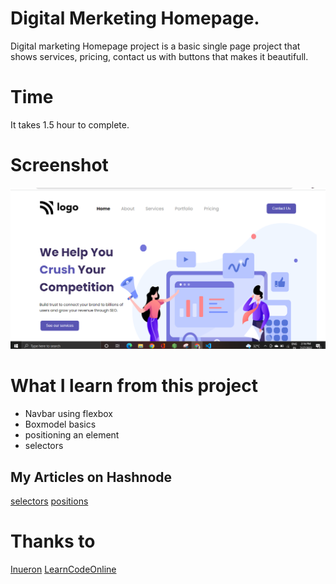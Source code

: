 # Digital Merketing Homepage.
 Digital marketing Homepage project is a basic single page project that shows services, pricing, contact us with buttons that makes it beautifull.

 # Time
 It takes 1.5 hour to complete.

 # Screenshot
 ![Digital meketing](./digital%20merketing.PNG)

# What I learn from this project
* Navbar using flexbox
* Boxmodel basics
* positioning an element
* selectors

## My Articles on Hashnode

[selectors](https://vikas360.hashnode.dev/css-selector-guide)
[positions](https://vikas360.hashnode.dev/positioning-in-css)

# Thanks to
[Inueron](https://ineuron.ai/)
[LearnCodeOnline](https://web.learncodeonline.in/)